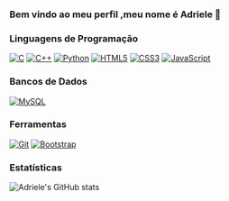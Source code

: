 ### Bem vindo ao meu perfil ,meu nome é Adriele 👋
### Linguagens de Programação
[![C](https://img.shields.io/badge/C-00599C?style=flat-square&logo=c&logoColor=white)](https://github.com/adriele07)
[![C++](https://img.shields.io/badge/C++-00599C?style=flat-square&logo=c%2B%2B&logoColor=white)](https://github.com/adriele07)
[![Python](https://img.shields.io/badge/Python-3776AB?style=flat-square&logo=python&logoColor=white)](https://github.com/adriele07)
[![HTML5](https://img.shields.io/badge/HTML5-E34F26?style=flat-square&logo=html5&logoColor=white)](https://github.com/adriele07)
[![CSS3](https://img.shields.io/badge/CSS3-1572B6?style=flat-square&logo=css3&logoColor=white)](https://github.com/adriele07)
[![JavaScript](https://img.shields.io/badge/JavaScript-F7DF1E?style=flat-square&logo=javascript&logoColor=black)](https://github.com/)


### Bancos de Dados

[![MySQL](https://img.shields.io/badge/MySQL-4479A1?style=flat-square&logo=mysql&logoColor=white)](https://github.com/adriele07)

### Ferramentas

[![Git](https://img.shields.io/badge/Git-F05032?style=flat-square&logo=git&logoColor=white)](https://github.com/adriele07)
[![Bootstrap](https://img.shields.io/badge/Bootstrap-563D7C?style=flat-square&logo=bootstrap&logoColor=white)](https://github.com/adriele07)

### Estatísticas

![Adriele's GitHub stats](https://github-readme-stats.vercel.app/api?username=adriele07&show_icons=true&theme=radical&count_private=true&include_all_commits=true)

